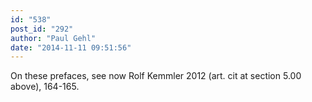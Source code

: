 ```yaml
---
id: "538"
post_id: "292"
author: "Paul Gehl"
date: "2014-11-11 09:51:56"
---
```

On these prefaces, see now Rolf Kemmler 2012 (art. cit at section 5.00 above), 164-165.
